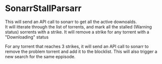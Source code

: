# SonarrStallParsarr
This will send an API call to sonarr to get all the active downoalds.  
It will itterate through the list of torrents, and mark all the stalled (Warning status) sorrents with a strike.
It will remove a strike for any torrent with a "Downloading" status

For any torrent that reaches 3 strikes, it will send an API call to sonarr to remove the problem torrent and add it to the blocklist.
This will also trigger a new search for the same eppisode.

